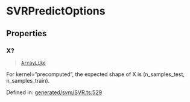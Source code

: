 # SVRPredictOptions

## Properties

### X?

> [`ArrayLike`](../types/ArrayLike.md)

For kernel=”precomputed”, the expected shape of X is (n\_samples\_test, n\_samples\_train).

Defined in:  [generated/svm/SVR.ts:529](https://github.com/transitive-bullshit/scikit-learn-ts/blob/b59c1ff/packages/sklearn/src/generated/svm/SVR.ts#L529)
